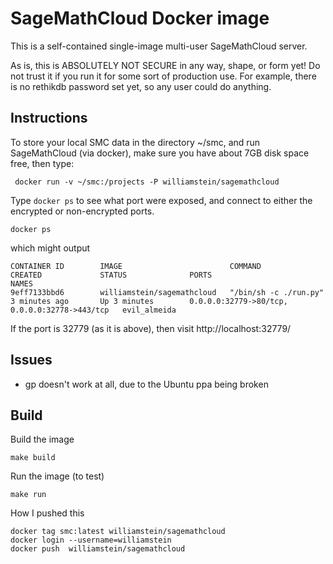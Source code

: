 # SageMathCloud Docker image

This is a self-contained single-image multi-user SageMathCloud server.

As is, this is ABSOLUTELY NOT SECURE in any way, shape, or form yet!  Do not trust it if you run it for some sort of production use.  For example, there is no rethikdb password set yet, so any user could do anything.

## Instructions

To store your local SMC data in the directory ~/smc, and run SageMathCloud (via docker), make sure you have about 7GB disk space free, then type:

     docker run -v ~/smc:/projects -P williamstein/sagemathcloud

Type `docker ps` to see what port were exposed, and connect to either the encrypted or non-encrypted ports.

    docker ps

which might output

    CONTAINER ID        IMAGE                        COMMAND                 CREATED             STATUS              PORTS                                           NAMES
    9eff7133bbd6        williamstein/sagemathcloud   "/bin/sh -c ./run.py"   3 minutes ago       Up 3 minutes        0.0.0.0:32779->80/tcp, 0.0.0.0:32778->443/tcp   evil_almeida

If the port is 32779 (as it is above), then visit http://localhost:32779/


## Issues

  - gp doesn't work at all, due to the Ubuntu ppa being broken


## Build

Build the image

    make build

Run the image (to test)

    make run

How I pushed this

    docker tag smc:latest williamstein/sagemathcloud
    docker login --username=williamstein
    docker push  williamstein/sagemathcloud
